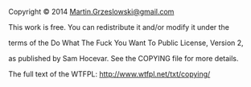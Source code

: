 Copyright © 2014 Martin.Grzeslowski@gmail.com

This work is free. You can redistribute it and/or modify it under the

terms of the Do What The Fuck You Want To Public License, Version 2,

as published by Sam Hocevar. See the COPYING file for more details.


The full text of the WTFPL: http://www.wtfpl.net/txt/copying/
